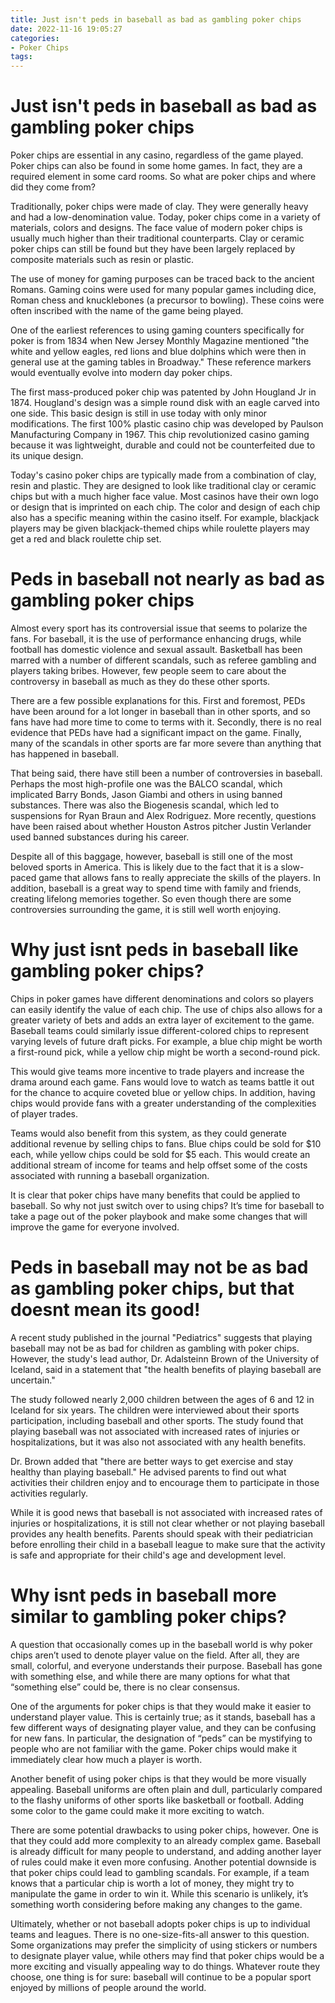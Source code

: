 ```yaml
---
title: Just isn't peds in baseball as bad as gambling poker chips
date: 2022-11-16 19:05:27
categories:
- Poker Chips
tags:
---
```



#  Just isn't peds in baseball as bad as gambling poker chips

Poker chips are essential in any casino, regardless of the game played. Poker chips can also be found in some home games. In fact, they are a required element in some card rooms. So what are poker chips and where did they come from?

Traditionally, poker chips were made of clay. They were generally heavy and had a low-denomination value. Today, poker chips come in a variety of materials, colors and designs. The face value of modern poker chips is usually much higher than their traditional counterparts. Clay or ceramic poker chips can still be found but they have been largely replaced by composite materials such as resin or plastic.

The use of money for gaming purposes can be traced back to the ancient Romans. Gaming coins were used for many popular games including dice, Roman chess and knucklebones (a precursor to bowling). These coins were often inscribed with the name of the game being played.

One of the earliest references to using gaming counters specifically for poker is from 1834 when New Jersey Monthly Magazine mentioned "the white and yellow eagles, red lions and blue dolphins which were then in general use at the gaming tables in Broadway." These reference markers would eventually evolve into modern day poker chips.

The first mass-produced poker chip was patented by John Hougland Jr in 1874. Hougland's design was a simple round disk with an eagle carved into one side. This basic design is still in use today with only minor modifications. The first 100% plastic casino chip was developed by Paulson Manufacturing Company in 1967. This chip revolutionized casino gaming because it was lightweight, durable and could not be counterfeited due to its unique design.

Today's casino poker chips are typically made from a combination of clay, resin and plastic. They are designed to look like traditional clay or ceramic chips but with a much higher face value. Most casinos have their own logo or design that is imprinted on each chip. The color and design of each chip also has a specific meaning within the casino itself. For example, blackjack players may be given blackjack-themed chips while roulette players may get a red and black roulette chip set.

#  Peds in baseball not nearly as bad as gambling poker chips

Almost every sport has its controversial issue that seems to polarize the fans. For baseball, it is the use of performance enhancing drugs, while football has domestic violence and sexual assault. Basketball has been marred with a number of different scandals, such as referee gambling and players taking bribes. However, few people seem to care about the controversy in baseball as much as they do these other sports.

There are a few possible explanations for this. First and foremost, PEDs have been around for a lot longer in baseball than in other sports, and so fans have had more time to come to terms with it. Secondly, there is no real evidence that PEDs have had a significant impact on the game. Finally, many of the scandals in other sports are far more severe than anything that has happened in baseball.

That being said, there have still been a number of controversies in baseball. Perhaps the most high-profile one was the BALCO scandal, which implicated Barry Bonds, Jason Giambi and others in using banned substances. There was also the Biogenesis scandal, which led to suspensions for Ryan Braun and Alex Rodriguez. More recently, questions have been raised about whether Houston Astros pitcher Justin Verlander used banned substances during his career.

Despite all of this baggage, however, baseball is still one of the most beloved sports in America. This is likely due to the fact that it is a slow-paced game that allows fans to really appreciate the skills of the players. In addition, baseball is a great way to spend time with family and friends, creating lifelong memories together. So even though there are some controversies surrounding the game, it is still well worth enjoying.

#  Why just isnt peds in baseball like gambling poker chips?

Chips in poker games have different denominations and colors so players can easily identify the value of each chip. The use of chips also allows for a greater variety of bets and adds an extra layer of excitement to the game. Baseball teams could similarly issue different-colored chips to represent varying levels of future draft picks. For example, a blue chip might be worth a first-round pick, while a yellow chip might be worth a second-round pick.

This would give teams more incentive to trade players and increase the drama around each game. Fans would love to watch as teams battle it out for the chance to acquire coveted blue or yellow chips. In addition, having chips would provide fans with a greater understanding of the complexities of player trades.

Teams would also benefit from this system, as they could generate additional revenue by selling chips to fans. Blue chips could be sold for $10 each, while yellow chips could be sold for $5 each. This would create an additional stream of income for teams and help offset some of the costs associated with running a baseball organization.

It is clear that poker chips have many benefits that could be applied to baseball. So why not just switch over to using chips? It’s time for baseball to take a page out of the poker playbook and make some changes that will improve the game for everyone involved.

#  Peds in baseball may not be as bad as gambling poker chips, but that doesnt mean its good!

A recent study published in the journal "Pediatrics" suggests that playing baseball may not be as bad for children as gambling with poker chips. However, the study's lead author, Dr. Adalsteinn Brown of the University of Iceland, said in a statement that "the health benefits of playing baseball are uncertain."

The study followed nearly 2,000 children between the ages of 6 and 12 in Iceland for six years. The children were interviewed about their sports participation, including baseball and other sports. The study found that playing baseball was not associated with increased rates of injuries or hospitalizations, but it was also not associated with any health benefits.

Dr. Brown added that "there are better ways to get exercise and stay healthy than playing baseball." He advised parents to find out what activities their children enjoy and to encourage them to participate in those activities regularly.

While it is good news that baseball is not associated with increased rates of injuries or hospitalizations, it is still not clear whether or not playing baseball provides any health benefits. Parents should speak with their pediatrician before enrolling their child in a baseball league to make sure that the activity is safe and appropriate for their child's age and development level.

#  Why isnt peds in baseball more similar to gambling poker chips?

A question that occasionally comes up in the baseball world is why poker chips aren’t used to denote player value on the field. After all, they are small, colorful, and everyone understands their purpose. Baseball has gone with something else, and while there are many options for what that “something else” could be, there is no clear consensus.

One of the arguments for poker chips is that they would make it easier to understand player value. This is certainly true; as it stands, baseball has a few different ways of designating player value, and they can be confusing for new fans. In particular, the designation of “peds” can be mystifying to people who are not familiar with the game. Poker chips would make it immediately clear how much a player is worth.

Another benefit of using poker chips is that they would be more visually appealing. Baseball uniforms are often plain and dull, particularly compared to the flashy uniforms of other sports like basketball or football. Adding some color to the game could make it more exciting to watch.

There are some potential drawbacks to using poker chips, however. One is that they could add more complexity to an already complex game. Baseball is already difficult for many people to understand, and adding another layer of rules could make it even more confusing. Another potential downside is that poker chips could lead to gambling scandals. For example, if a team knows that a particular chip is worth a lot of money, they might try to manipulate the game in order to win it. While this scenario is unlikely, it’s something worth considering before making any changes to the game.

 Ultimately, whether or not baseball adopts poker chips is up to individual teams and leagues. There is no one-size-fits-all answer to this question. Some organizations may prefer the simplicity of using stickers or numbers to designate player value, while others may find that poker chips would be a more exciting and visually appealing way to do things. Whatever route they choose, one thing is for sure: baseball will continue to be a popular sport enjoyed by millions of people around the world.